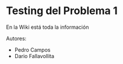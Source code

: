# Testing del Problema 1
En la Wiki está toda la información

Autores:

+ Pedro Campos
+ Dario Fallavollita
